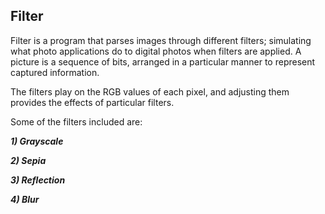 ## Filter

Filter is a program that parses images through different filters; simulating what photo applications do to digital photos when filters are applied.
A picture is a sequence of bits, arranged in a particular manner to represent captured information.

The filters play on the RGB values of each pixel, and adjusting them provides the effects of particular filters.

Some of the filters included are:

***1) Grayscale***

***2) Sepia***

***3) Reflection***

***4) Blur***
